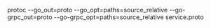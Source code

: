 protoc --go_out=proto --go_opt=paths=source_relative --go-grpc_out=proto --go-grpc_opt=paths=source_relative service.proto